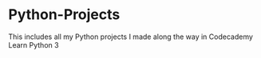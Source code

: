 # Python-Projects
This includes all my Python projects I made along the way in Codecademy Learn Python 3
